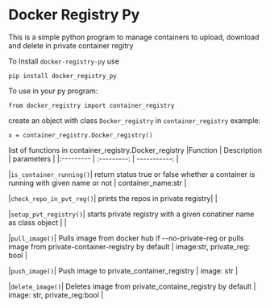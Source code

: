 # Docker Registry Py


This is a simple python program to manage containers to upload, download and delete in private container regitry



To Install `docker-registry-py` use

````
pip install docker_registry_py
````

To use in your py program:

````
from docker_registry import container_registry
````

create an object with class `Docker_registry` in `container_registry` 
example:
````
x = container_registry.Docker_registry()
````






list of functions in container_registry.Docker_registry
|Function    |     Description      |    parameters    |
|:--------- |    :---------:    |  -----------:    |

|`is_container_running()`| return status true or false whether a container is running with given name or not |   container_name:str  |

|`check_repo_in_pvt_reg()`| prints the repos in private registry|            |

|`setup_pvt_registry()`| starts private registry with a given conatiner name as class object |       |

|`pull_image()`| Pulls image from docker hub if --no-private-reg or pulls image from private-container-registry by default |  image:str, private_reg: bool        |

|`push_image()`| Push image to private_container_registry  | image: str        |

|`delete_image()`| Deletes image from private_containe_registry by default |   image: str,  private_reg:bool      |




